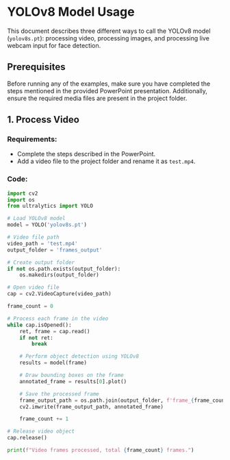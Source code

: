 # YOLOv8 Model Usage

This document describes three different ways to call the YOLOv8 model (`yolov8s.pt`): processing video, processing images, and processing live webcam input for face detection.

## Prerequisites

Before running any of the examples, make sure you have completed the steps mentioned in the provided PowerPoint presentation. Additionally, ensure the required media files are present in the project folder.

## 1. Process Video

### Requirements:
- Complete the steps described in the PowerPoint.
- Add a video file to the project folder and rename it as `test.mp4`.

### Code:
```python
import cv2
import os
from ultralytics import YOLO

# Load YOLOv8 model
model = YOLO('yolov8s.pt')

# Video file path
video_path = 'test.mp4'
output_folder = 'frames_output'

# Create output folder
if not os.path.exists(output_folder):
    os.makedirs(output_folder)

# Open video file
cap = cv2.VideoCapture(video_path)

frame_count = 0

# Process each frame in the video
while cap.isOpened():
    ret, frame = cap.read()
    if not ret:
        break

    # Perform object detection using YOLOv8
    results = model(frame)

    # Draw bounding boxes on the frame
    annotated_frame = results[0].plot()

    # Save the processed frame
    frame_output_path = os.path.join(output_folder, f'frame_{frame_count:04d}.jpg')
    cv2.imwrite(frame_output_path, annotated_frame)

    frame_count += 1

# Release video object
cap.release()

print(f"Video frames processed, total {frame_count} frames.")
